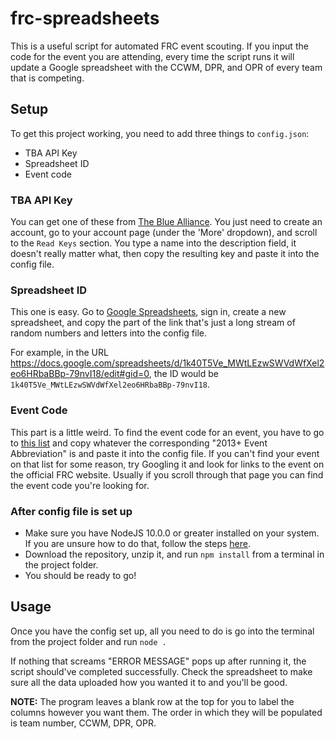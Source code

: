 # frc-spreadsheets
This is a useful script for automated FRC event scouting. If you input the code for the event you are attending,
every time the script runs it will update a Google spreadsheet with the CCWM, DPR, and OPR of every team
that is competing.

## Setup
To get this project working, you need to add three things to `config.json`:
- TBA API Key
- Spreadsheet ID
- Event code

### TBA API Key
You can get one of these from [The Blue Alliance](https://www.thebluealliance.com).
You just need to create an account, go to your account page (under the 'More' dropdown), and
scroll to the `Read Keys` section. You type a name into the description field, it doesn't
really matter what, then copy the resulting key and paste it into the config file.

### Spreadsheet ID
This one is easy. Go to [Google Spreadsheets](https://www.google.com/sheets/about/), sign in,
create a new spreadsheet, and copy the part of the link that's just a long stream of random
numbers and letters into the config file.

For example, in the URL https://docs.google.com/spreadsheets/d/1k40T5Ve_MWtLEzwSWVdWfXel2eo6HRbaBBp-79nvI18/edit#gid=0,
the ID would be `1k40T5Ve_MWtLEzwSWVdWfXel2eo6HRbaBBp-79nvI18`.

### Event Code
This part is a little weird. To find the event code for an event, you have to go to 
[this list](https://docs.google.com/spreadsheets/d/1HqsReMjr5uBuyZjqv14t6bQF2n038GfMmWi3B6vFGiA/edit#gid=0) and copy whatever
the corresponding "2013+ Event Abbreviation" is and paste it into the config file. If you can't find your event on that list
for some reason, try Googling it and look for links to the event on the official FRC website. Usually if you scroll through
that page you can find the event code you're looking for.

### After config file is set up
- Make sure you have NodeJS 10.0.0 or greater installed on your system. If you are unsure
how to do that, follow the steps [here](https://treehouse.github.io/installation-guides/windows/node-windows.html).
- Download the repository, unzip it, and run `npm install` from a terminal in the project folder.
- You should be ready to go!

## Usage
Once you have the config set up, all you need to do is go into the terminal from the
project folder and run `node .`

If nothing that screams "ERROR MESSAGE" pops up after
running it, the script should've completed successfully. Check the spreadsheet to make
sure all the data uploaded how you wanted it to and you'll be good.

**NOTE:** The program leaves a blank row at the top for you to label the columns however you want them. The order in which they
will be populated is team number, CCWM, DPR, OPR.
